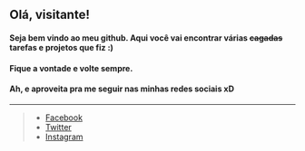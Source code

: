 ## Olá, visitante!
#### Seja bem vindo ao meu github. Aqui você vai encontrar várias ~~cagadas~~ tarefas e projetos que fiz :)
#### Fique a vontade e volte sempre.
#### Ah, e aproveita pra me seguir nas minhas redes sociais xD
---
> - [Facebook](https://www.facebook.com/w.d.m.soares/)
> - [Twitter](https://twitter.com/wd_soares)
> - [Instagram](https://www.instagram.com/wd_soares/)

<!--
**wdsoares/wdsoares** is a ✨ _special_ ✨ repository because its `README.md` (this file) appears on your GitHub profile.

Here are some ideas to get you started:

- 🔭 I’m currently working on ...
- 🌱 I’m currently learning ...
- 👯 I’m looking to collaborate on ...
- 🤔 I’m looking for help with ...
- 💬 Ask me about ...
- 📫 How to reach me: ...
- 😄 Pronouns: ...
- ⚡ Fun fact: ...
-->
